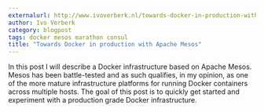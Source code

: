 ```yaml
---
externalurl: http://www.ivoverberk.nl/towards-docker-in-production-with-apache-mesos/
author: Ivo Verberk
category: blogpost
tags: docker mesos marathon consul
title: "Towards Docker in production with Apache Mesos"
---
```

In this post I will describe a Docker infrastructure based on Apache Mesos. Mesos has been battle-tested and as such qualifies, in my opinion, as one of the more mature infrastructure platforms for running Docker containers across multiple hosts. The goal of this post is to quickly get started and experiment with a production grade Docker infrastructure. 
